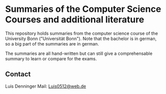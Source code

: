# Summaries of the Computer Science Courses and additional literature

This repository holds summaries from the computer science course of the University Bonn ("Universität Bonn"). Note that the bachelor is in german, so a big part of the summaries are in german.

The summaries are all hand-written but can still give a comprehensable summary to learn or compare for the exams.

## Contact
Luis Denninger
Mail: Luis0512@web.de